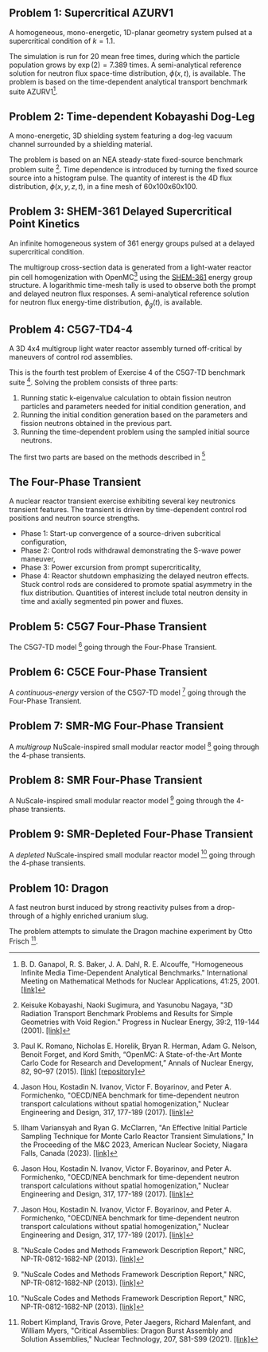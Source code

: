 ## Problem 1: Supercritical AZURV1

A homogeneous, mono-energetic, 1D-planar geometry system pulsed at a supercritical condition of $k=1.1$.

The simulation is run for 20 mean free times, during which the particle population grows by $\exp(2)=7.389$ times.
A semi-analytical reference solution for neutron flux space-time distribution, $\phi(x,t)$, is available.
The problem is based on the time-dependent analytical transport benchmark suite AZURV1[^1].

[^1]: B. D. Ganapol, R. S. Baker, J. A. Dahl, R. E. Alcouffe, "Homogeneous Infinite Media Time-Dependent Analytical Benchmarks." International Meeting on Mathematical Methods for Nuclear Applications, 41:25, 2001. [[link]](https://www.osti.gov/biblio/975281)

## Problem 2: Time-dependent Kobayashi Dog-Leg

A mono-energetic, 3D shielding system featuring a dog-leg vacuum channel surrounded by a shielding material.

The problem is based on an NEA steady-state fixed-source benchmark problem suite [^2].
Time dependence is introduced by turning the fixed source source into a histogram pulse.
The quantity of interest is the 4D flux distribution, $\phi(x,y,z,t)$, in a fine mesh of 60x100x60x100.

[^2]: Keisuke Kobayashi, Naoki Sugimura, and Yasunobu Nagaya, "3D Radiation Transport Benchmark Problems and Results for Simple Geometries with Void Region." Progress in Nuclear Energy, 39:2, 119-144 (2001). [[link]](https://www.sciencedirect.com/science/article/abs/pii/S0149197001000075)

## Problem 3: SHEM-361 Delayed Supercritical Point Kinetics

An infinite homogeneous system of 361 energy groups pulsed at a delayed supercritical condition.

The multigroup cross-section data is generated from a light-water reactor pin cell homogenization with OpenMC[^3] using the [SHEM-361](https://docs.openmc.org/en/latest/pythonapi/mgxs.html) energy group structure.
A logarithmic time-mesh tally is used to observe both the prompt and delayed neutron flux responses.
A semi-analytical reference solution for neutron flux energy-time distribution, $\phi_g(t)$, is available.

[^3]: Paul K. Romano, Nicholas E. Horelik, Bryan R. Herman, Adam G. Nelson, Benoit Forget, and Kord Smith, “OpenMC: A State-of-the-Art Monte Carlo Code for Research and Development,” Annals of Nuclear Energy, 82, 90–97 (2015). [[link]](https://www.sciencedirect.com/science/article/abs/pii/S030645491400379X) [[repository]](https://github.com/openmc-dev/openmc)

## Problem 4: C5G7-TD4-4

A 3D 4x4 multigroup light water reactor assembly turned off-critical by maneuvers of control rod assemblies.

This is the fourth test problem of Exercise 4 of the C5G7-TD benchmark suite [^4].
Solving the problem consists of three parts: 
1. Running static k-eigenvalue calculation to obtain fission neutron particles and parameters needed for initial condition generation, and
2. Running the initial condition generation based on the parameters and fission neutrons obtained in the previous part.
3. Running the time-dependent problem using the sampled initial source neutrons.

The first two parts are based on the methods described in [^5]

[^4]: Jason Hou, Kostadin N. Ivanov, Victor F. Boyarinov, and Peter A. Formichenko, "OECD/NEA benchmark for time-dependent neutron transport calculations without spatial homogenization," Nuclear Engineering and Design, 317, 177-189 (2017). [[link]](https://www.sciencedirect.com/science/article/abs/pii/S0029549317300572?via%3Dihub)

[^5]: Ilham Variansyah and Ryan G. McClarren, "An Effective Initial Particle Sampling Technique for Monte Carlo Reactor Transient Simulations," In the Proceeding of the M&C 2023, American Nuclear Society, Niagara Falls, Canada (2023). [[link]](https://arxiv.org/abs/2305.07646)

## The Four-Phase Transient

A nuclear reactor transient exercise exhibiting several key neutronics transient features.
The transient is driven by time-dependent control rod positions and neutron source strengths.
- Phase 1: Start-up convergence of a source-driven subcritical configuration,
- Phase 2: Control rods withdrawal demonstrating the S-wave power maneuver,
- Phase 3: Power excursion from prompt supercriticality,
- Phase 4: Reactor shutdown emphasizing the delayed neutron effects.
Stuck control rods are considered to promote spatial asymmetry in the flux distribution.
Quantities of interest include total neutron density in time and axially segmented pin power and fluxes.

## Problem 5: C5G7 Four-Phase Transient

The C5G7-TD model [^4] going through the Four-Phase Transient.

## Problem 6: C5CE Four-Phase Transient

A _continuous-energy_ version of the C5G7-TD model [^4] going through the Four-Phase Transient.

## Problem 7: SMR-MG Four-Phase Transient

A _multigroup_ NuScale-inspired small modular reactor model [^6] going through the 4-phase transients.

[^6]: "NuScale Codes and Methods Framework Description Report," NRC, NP-TR-0812-1682-NP (2013). [[link]](https://www.nrc.gov/docs/ML1301/ML13018A154.pdf)

## Problem 8: SMR Four-Phase Transient

A NuScale-inspired small modular reactor model [^6] going through the 4-phase transients.

## Problem 9: SMR-Depleted Four-Phase Transient

A _depleted_ NuScale-inspired small modular reactor model [^6] going through the 4-phase transients.

## Problem 10: Dragon

A fast neutron burst induced by strong reactivity pulses from a drop-through of a highly enriched uranium slug.

The problem attempts to simulate the Dragon machine experiment by Otto Frisch [^7].

[^7]: Robert Kimpland, Travis Grove, Peter Jaegers, Richard Malenfant, and William Myers, "Critical Assemblies: Dragon Burst Assembly and Solution Assemblies," Nuclear Technology, 207, S81-S99 (2021). [[link]](https://www.tandfonline.com/doi/pdf/10.1080/00295450.2021.1927626)

